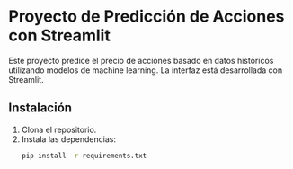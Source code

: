 # Proyecto de Predicción de Acciones con Streamlit

Este proyecto predice el precio de acciones basado en datos históricos utilizando modelos de machine learning. La interfaz está desarrollada con Streamlit.

## Instalación
1. Clona el repositorio.
2. Instala las dependencias:
   ```bash
   pip install -r requirements.txt
